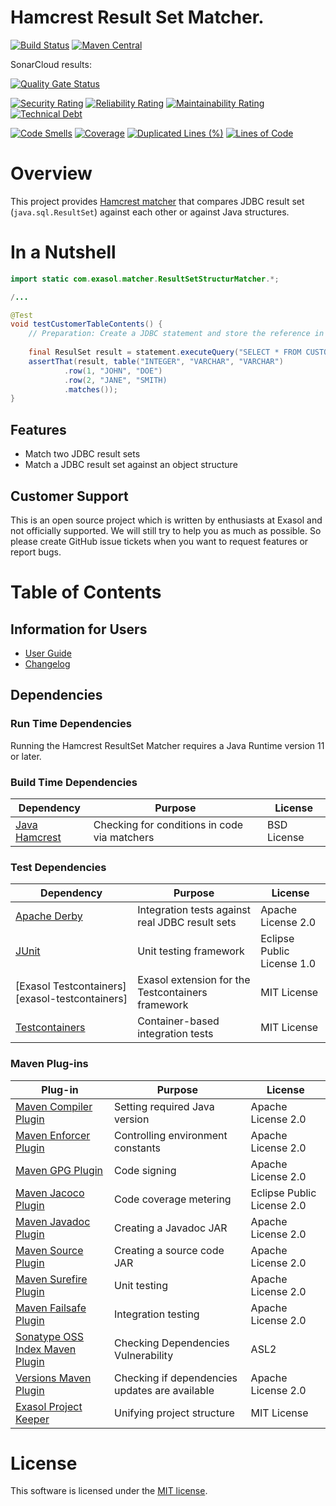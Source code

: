 # Hamcrest Result Set Matcher.

[![Build Status](https://travis-ci.com/exasol/hamcrest-resultset-matcher.svg?branch=master)](https://travis-ci.org/exasol/hamcrest-resultset-matcher)
[![Maven Central](https://img.shields.io/maven-central/v/com.exasol/hamcrest-resultset-matcher)](https://search.maven.org/artifact/com.exasol/hamcrest-resultset-matcher)

SonarCloud results:

[![Quality Gate Status](https://sonarcloud.io/api/project_badges/measure?project=com.exasol%3Ahamcrest-resultset-matcher&metric=alert_status)](https://sonarcloud.io/dashboard?id=com.exasol%3Ahamcrest-resultset-matcher)

[![Security Rating](https://sonarcloud.io/api/project_badges/measure?project=com.exasol%3Ahamcrest-resultset-matcher&metric=security_rating)](https://sonarcloud.io/dashboard?id=com.exasol%3Ahamcrest-resultset-matcher)
[![Reliability Rating](https://sonarcloud.io/api/project_badges/measure?project=com.exasol%3Ahamcrest-resultset-matcher&metric=reliability_rating)](https://sonarcloud.io/dashboard?id=com.exasol%3Ahamcrest-resultset-matcher)
[![Maintainability Rating](https://sonarcloud.io/api/project_badges/measure?project=com.exasol%3Ahamcrest-resultset-matcher&metric=sqale_rating)](https://sonarcloud.io/dashboard?id=com.exasol%3Ahamcrest-resultset-matcher)
[![Technical Debt](https://sonarcloud.io/api/project_badges/measure?project=com.exasol%3Ahamcrest-resultset-matcher&metric=sqale_index)](https://sonarcloud.io/dashboard?id=com.exasol%3Ahamcrest-resultset-matcher)

[![Code Smells](https://sonarcloud.io/api/project_badges/measure?project=com.exasol%3Ahamcrest-resultset-matcher&metric=code_smells)](https://sonarcloud.io/dashboard?id=com.exasol%3Ahamcrest-resultset-matcher)
[![Coverage](https://sonarcloud.io/api/project_badges/measure?project=com.exasol%3Ahamcrest-resultset-matcher&metric=coverage)](https://sonarcloud.io/dashboard?id=com.exasol%3Ahamcrest-resultset-matcher)
[![Duplicated Lines (%)](https://sonarcloud.io/api/project_badges/measure?project=com.exasol%3Ahamcrest-resultset-matcher&metric=duplicated_lines_density)](https://sonarcloud.io/dashboard?id=com.exasol%3Ahamcrest-resultset-matcher)
[![Lines of Code](https://sonarcloud.io/api/project_badges/measure?project=com.exasol%3Ahamcrest-resultset-matcher&metric=ncloc)](https://sonarcloud.io/dashboard?id=com.exasol%3Ahamcrest-resultset-matcher)

# Overview

This project provides [Hamcrest matcher](http://hamcrest.org/JavaHamcrest/) that compares JDBC result set (`java.sql.ResultSet`) against each other or against Java structures.

# In a Nutshell

```java
import static com.exasol.matcher.ResultSetStructurMatcher.*;

/...

@Test
void testCustomerTableContents() {
    // Preparation: Create a JDBC statement and store the reference in variable 'statement'
    
    final ResulSet result = statement.executeQuery("SELECT * FROM CUSTOMERS");
    assertThat(result, table("INTEGER", "VARCHAR", "VARCHAR")
            .row(1, "JOHN", "DOE")
            .row(2, "JANE", "SMITH)
            .matches());
}
```

## Features

* Match two JDBC result sets
* Match a JDBC result set against an object structure

## Customer Support

This is an open source project which is written by enthusiasts at Exasol and not officially supported. We will still try to help you as much as possible. So please create GitHub issue tickets when you want to request features or report bugs.

# Table of Contents

## Information for Users

* [User Guide](doc/user_guide/user_guide.md)
* [Changelog](doc/changes/changelog.md)

## Dependencies

### Run Time Dependencies

Running the Hamcrest ResultSet Matcher requires a Java Runtime version 11 or later.

### Build Time Dependencies

| Dependency                                                                          | Purpose                                                | License                       |
|-------------------------------------------------------------------------------------|--------------------------------------------------------|-------------------------------|
| [Java Hamcrest](http://hamcrest.org/JavaHamcrest/)                                  | Checking for conditions in code via matchers           | BSD License                   |


### Test Dependencies

| Dependency                                                                          | Purpose                                                | License                       |
|-------------------------------------------------------------------------------------|--------------------------------------------------------|-------------------------------|
| [Apache Derby](https://db.apache.org/derby/)                                        | Integration tests against real JDBC result sets        | Apache License 2.0            |
| [JUnit](https://junit.org/junit5)                                                   | Unit testing framework                                 | Eclipse Public License 1.0    |
| [Exasol Testcontainers][exasol-testcontainers]                                      | Exasol extension for the Testcontainers framework      | MIT License                   |
| [Testcontainers](https://www.testcontainers.org/)                                   | Container-based integration tests                      | MIT License                   |

### Maven Plug-ins

| Plug-in                                                                  | Purpose                                                | License                       |
|--------------------------------------------------------------------------|--------------------------------------------------------|-------------------------------|
| [Maven Compiler Plugin][maven-compiler-plugin]                           | Setting required Java version                          | Apache License 2.0            |
| [Maven Enforcer Plugin][maven-enforcer-plugin]                           | Controlling environment constants                      | Apache License 2.0            |
| [Maven GPG Plugin](https://maven.apache.org/plugins/maven-gpg-plugin/)   | Code signing                                           | Apache License 2.0            |
| [Maven Jacoco Plugin][maven-jacoco-plugin]                               | Code coverage metering                                 | Eclipse Public License 2.0    |
| [Maven Javadoc Plugin][maven-javadoc-plugin]                             | Creating a Javadoc JAR                                 | Apache License 2.0            |
| [Maven Source Plugin][maven-source-plugin]                               | Creating a source code JAR                             | Apache License 2.0            |
| [Maven Surefire Plugin][maven-surefire-plugin]                           | Unit testing                                           | Apache License 2.0            |
| [Maven Failsafe Plugin][maven-failsafe-plugin]                           | Integration testing                                    | Apache License 2.0            |
| [Sonatype OSS Index Maven Plugin][sonatype-oss-index-maven-plugin]       | Checking Dependencies Vulnerability                    | ASL2                          |
| [Versions Maven Plugin][versions-maven-plugin]                           | Checking if dependencies updates are available         | Apache License 2.0            |
  [Exasol Project Keeper][project-keeper]                                  | Unifying project structure                             | MIT License                   |

# License

This software is licensed under the [MIT license](LICENSE).

[maven-compiler-plugin]: https://maven.apache.org/plugins/maven-compiler-plugin/
[maven-enforcer-plugin]: http://maven.apache.org/enforcer/maven-enforcer-plugin/
[maven-jacoco-plugin]: https://www.eclemma.org/jacoco/trunk/doc/maven.html
[maven-javadoc-plugin]: https://maven.apache.org/plugins/maven-javadoc-plugin/
[maven-source-plugin]: https://maven.apache.org/plugins/maven-source-plugin/
[maven-surefire-plugin]: https://maven.apache.org/surefire/maven-surefire-plugin/
[sonatype-oss-index-maven-plugin]: https://sonatype.github.io/ossindex-maven/maven-plugin/
[versions-maven-plugin]: https://www.mojohaus.org/versions-maven-plugin/
[maven-failsafe-plugin]: https://maven.apache.org/surefire/maven-surefire-plugin/
[project-keeper]: https://github.com/exasol/project-keeper-maven-plugin
